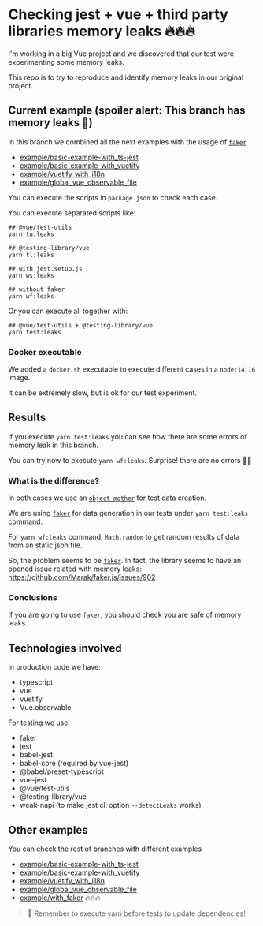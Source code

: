 # Checking jest + vue + third party libraries memory leaks 🔥🔥🔥

I'm working in a big Vue project and we discovered that our test were experimenting some memory leaks.

This repo is to try to reproduce and identify memory leaks in our original project.

## Current example (spoiler alert: This branch has memory leaks 🤯)

In this branch we combined all the next examples with the usage of [`faker`](https://github.com/Marak/faker.js)

- [example/basic-example-with_ts-jest](https://github.com/srbarba/testing-vue-memory-leaks/tree/example/basic-example-with_ts-jest)
- [example/basic-example-with_vuetify](https://github.com/srbarba/testing-vue-memory-leaks/tree/example/basic-example-with_vuetify)
- [example/vuetify_with_i18n](https://github.com/srbarba/testing-vue-memory-leaks/tree/example/vuetify_with_i18n)
- [example/global_vue_observable_file](https://github.com/srbarba/testing-vue-memory-leaks/tree/example/global_vue_observable_file)

You can execute the scripts in `package.json` to check each case.

You can execute separated scripts like:

```
## @vue/test-utils
yarn tu:leaks

## @testing-library/vue
yarn tl:leaks

## with jest.setup.js
yarn ws:leaks

## without faker
yarn wf:leaks
```

Or you can execute all together with:

```
## @vue/test-utils + @testing-library/vue
yarn test:leaks
```

### Docker executable

We added a `docker.sh` executable to execute different cases in a `node:14.16` image.

It can be extremely slow, but is ok for our test experiment.

## Results

If you execute `yarn test:leaks` you can see how there are some errors of memory leak in this branch.

You can try now to execute `yarn wf:leaks`. Surprise! there are no errors 🎉🎉

### What is the difference?

In both cases we use an [`object mother`](https://martinfowler.com/bliki/ObjectMother.html) for test data creation.

We are using [`faker`](https://github.com/Marak/faker.js) for data generation in our tests under `yarn test:leaks` command.

For `yarn wf:leaks` command, `Math.random` to get random results of data from an static json file.

So, the problem seems to be [`faker`](https://github.com/Marak/faker.js). In fact, the library seems to have an opened issue related with memory leaks: https://github.com/Marak/faker.js/issues/902

### Conclusions

If you are going to use [`faker`](https://github.com/Marak/faker.js), you should check you are safe of memory leaks.

## Technologies involved

In production code we have:

- typescript
- vue
- vuetify
- Vue.observable

For testing we use:

- faker
- jest
- babel-jest
- babel-core (required by vue-jest)
- @babel/preset-typescript
- vue-jest
- @vue/test-utils
- @testing-library/vue
- weak-napi (to make jest cli option `--detectLeaks` works)

## Other examples

You can check the rest of branches with different examples

- [example/basic-example-with_ts-jest](https://github.com/srbarba/testing-vue-memory-leaks/tree/example/basic-example-with_ts-jest)
- [example/basic-example-with_vuetify](https://github.com/srbarba/testing-vue-memory-leaks/tree/example/basic-example-with_vuetify)
- [example/vuetify_with_i18n](https://github.com/srbarba/testing-vue-memory-leaks/tree/example/vuetify_with_i18n)
- [example/global_vue_observable_file](https://github.com/srbarba/testing-vue-memory-leaks/tree/example/global_vue_observable_file)
- [example/with_faker](https://github.com/srbarba/testing-vue-memory-leaks/tree/example/with_faker) 🔥🔥🔥

> 📝 Remember to execute yarn before tests to update dependencies!
